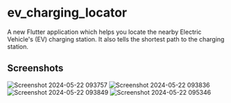 # ev_charging_locator

A new Flutter application which helps you locate the nearby Electric Vehicle's (EV) charging station. 
It also tells the shortest path to the charging station.

## Screenshots

![Screenshot 2024-05-22 093757](https://github.com/GisoreB/ev_charging_locator-master/assets/144854877/6032285f-07d3-4655-9220-0c60ae0cfcca)
![Screenshot 2024-05-22 093836](https://github.com/GisoreB/ev_charging_locator-master/assets/144854877/d9c60cba-3eed-435f-acbf-0fd404a6a7b0)
![Screenshot 2024-05-22 093849](https://github.com/GisoreB/ev_charging_locator-master/assets/144854877/edc90395-347d-45a5-8333-66ed76a95a56)
![Screenshot 2024-05-22 095346](https://github.com/GisoreB/ev_charging_locator-master/assets/144854877/f713baea-7ac5-46e6-a002-09269b3ea2bd)
